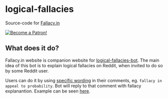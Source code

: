 # logical-fallacies
Source-code for [Fallacy.in](https://fallacy.in)

[![Become a Patron!](https://c5.patreon.com/external/logo/become_a_patron_button.png)](https://www.patreon.com/hovancik)

## What does it do?
Fallacy.in website is companion website for [logical-fallacies-bot](https://github.com/hovancik/logical-fallacies-bot). The main idea of this bot is to explain logical fallacies on Reddit, when invited to do so by some Reddit user.

Users can do it by using [specific wording](https://fallacy.in/about.html) in their comments, eg. `fallacy in appeal to probability`. Bot will reply to that comment with fallacy explanantion. Example can be seen [here](https://www.reddit.com/r/fallacybottest/comments/5w3ujc/test/deq1v95/?context=10000).

